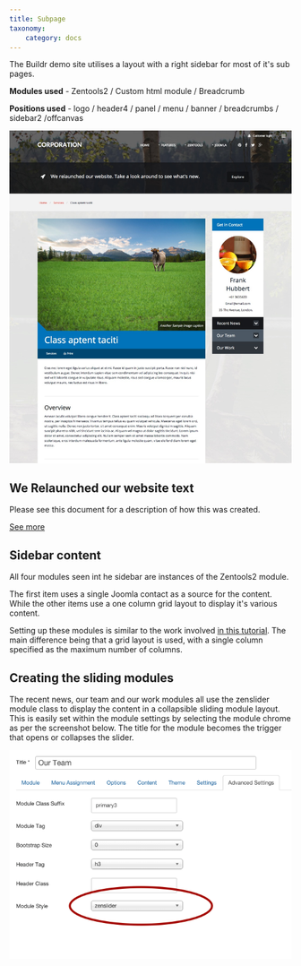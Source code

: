 ```yaml
---
title: Subpage
taxonomy:
    category: docs
---
```


The Buildr demo site utilises a layout with a right sidebar for most of it's sub pages.

**Modules used** -
Zentools2 / Custom html module / Breadcrumb

**Positions used** - 
logo / header4 / panel / menu / banner / breadcrumbs / sidebar2 /offcanvas

![Sub page](/images/sub-page/subpage-example.jpg)


## We Relaunched our website text
Please see this document for a description of how this was created.

[See more](../../../display/front-page/slogan)


## Sidebar content
All four modules seen int he sidebar are instances of the Zentools2 module.

The first item uses a single Joomla contact as a source for the content. While the other items use a one column grid layout to display it's various content.


Setting up these modules is similar to the work involved [in this tutorial](../../../display/front-page/tabbed-modules/about-us). The main difference being that a grid layout is used, with a single column specified as the maximum number of columns.

## Creating the sliding modules
The recent news, our team and our work modules all use the zenslider module class to display the content in a collapsible sliding module layout. This is easily set within the module settings by selecting the module chrome as per the screenshot below. The title for the module becomes the trigger that opens or collapses the slider.

![Sub page](/images/chrome/chrome.png)